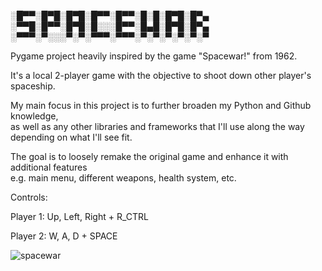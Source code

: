 

░█▀▀░█▀█░█▀█░█▀▀░█▀▀░█░█░█▀█░█▀▄              
‎‎░▀▀█░█▀▀░█▀█░█░░░█▀▀░█▄█░█▀█░█▀▄                  
‎‎░▀▀▀░▀░░░▀░▀░▀▀▀░▀▀▀░▀░▀░▀░▀░▀░▀
			
Pygame project heavily inspired by the game "Spacewar!" from 1962.

It's a local 2-player game with the objective to shoot down other player's spaceship.

My main focus in this project is to further broaden my Python and Github knowledge,                
as well as any other libraries and frameworks that I'll use along the way depending on what I'll see fit.

The goal is to loosely remake the original game and enhance it with additional features                   
e.g. main menu, different weapons, health system, etc.

Controls:

Player 1: Up, Left, Right + R_CTRL

Player 2: W, A, D + SPACE

![spacewar](https://github.com/Dan-96/Spacewar/assets/88732572/53285f5f-2cd5-47aa-9894-e4c92e41e4fe)





